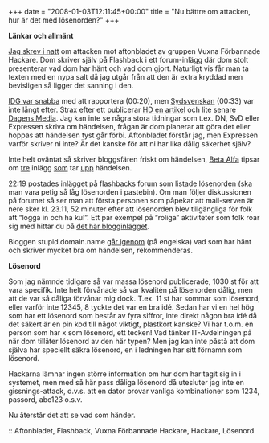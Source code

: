 +++
date = "2008-01-03T12:11:45+00:00"
title = "Nu bättre om attacken, hur är det med lösenorden?"
+++

**Länkar och allmänt**

[Jag skrev i natt][1] om attacken mot aftonbladet av gruppen Vuxna Förbannade Hackare. Dom skriver själv på Flashback i ett forum-inlägg där dom stolt presenterar vad dom har hänt och vad dom gjort. Naturligt vis får man ta texten med en nypa salt då jag utgår från att den är extra kryddad men bevisligen så ligger det sanning i den.

[IDG var snabba][2] med att rapportera (00:20), men [Sydsvenskan][3] (00:33) var inte långt efter. Strax efter ett publicerar [HD en artikel][4] och lite senare [Dagens Media][5]. Jag kan inte se några stora tidningar som t.ex. DN, SvD eller Expressen skriva om händelsen, frågan är dom planerar att göra det eller hoppas att händelsen tyst går förbi. Aftonbladet förstår jag, men Expressen varför skriver ni inte? Är det kanske för att ni har lika dålig säkerhet själv?

Inte helt oväntat så skriver bloggsfären friskt om händelsen, [Beta Alfa][6] tipsar om [tre][7] inlägg [som][8] tar [upp][9] händelsen.

22:19 postades inlägget på flashbacks forum som listade lösenorden (ska man vara petig så låg lösenorden i pastebin). Om man följer diskussionen på forumet så ser man att första personen som påpekar att mail-serven är nere sker kl. 23.11, 52 minuter efter att lösenorden blev tillgängliga för folk att &#8220;logga in och ha kul&#8221;. Ett par exempel på &#8220;roliga&#8221; aktiviteter som folk roar sig med hittar du på [det här blogginlägget][10].

Bloggen stupid.domain.name [går igenom][11] (på engelska) vad som har hänt och skriver mycket bra om händelsen, rekommenderas.

**Lösenord**

Som jag nämnde tidigare så var massa lösenord publicerade, 1030 st för att vara specifik. Inte helt förvånade så var kvalitén på lösenorden dålig, men att de var så dåliga förvånar mig dock. T.ex. 11 st har sommar som lösenord, eller varför inte 12345, 8 tyckte det var en bra idé. Sedan har vi en hel hög som har ett lösenord som består av fyra siffror, inte direkt någon bra idé då det säkert är en pin kod till något viktigt, plastkort kanske? Vi har t.o.m. en person som har x som lösenord, ett tecken! Vad tänker IT-Avdelningen på när dom tillåter lösenord av den här typen? Men jag kan inte påstå att dom själva har speciellt säkra lösenord, en i ledningen har sitt förnamn som lösenord.

Hackarna lämnar ingen större information om hur dom har tagit sig in i systemet, men med så här pass dåliga lösenord då utesluter jag inte en gissnings-attack, d.v.s. att en dator provar vanliga kombinationer som 1234, passord, abc123 o.s.v.

Nu återstår det att se vad som händer.

:: Aftonbladet, Flashback, Vuxna Förbannade Hackare, Hackare, Lösenord

<small></small>

 [1]: http://junkpile.se/~s/wp/2008/01/lite-om-attacken-pa-aftonbladet/
 [2]: http://www.idg.se/2.1085/1.138671
 [3]: http://sydsvenskan.se/sverige/article290841.ece
 [4]: http://hd.se/inrikes/2008/01/03/aftonbladets-e-post-hackad/
 [5]: http://www.dagensmedia.se/mallar/dagensmedia_mall.asp?version=141580
 [6]: http://betaalfa.polymono.net/2008/01/03/hackare-avslojade-aftonbladets-mejllosenord/
 [7]: http://www.mindpark.se/2008/01/03/aftonbladet-under-attack/
 [8]: http://www.gate303.net/2008/01/03/aftonbladet-utsatt-for-intrang/
 [9]: http://blog.perhellqvist.se/?p=273
 [10]: http://rstvideo.com/2008/01/03/aftonbladet-hackade-av-vuxna-forbannade-hackare/
 [11]: http://stupid.domain.name/node/514
